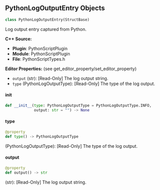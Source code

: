 ## PythonLogOutputEntry Objects

```python
class PythonLogOutputEntry(StructBase)
```

Log output entry captured from Python.

**C++ Source:**

- **Plugin**: PythonScriptPlugin
- **Module**: PythonScriptPlugin
- **File**: PythonScriptTypes.h

**Editor Properties:** (see get_editor_property/set_editor_property)

- ``output`` (str):  [Read-Only] The log output string.
- ``type`` (PythonLogOutputType):  [Read-Only] The type of the log output.

<a id="unreal.PythonLogOutputEntry.__init__"></a>

#### __init__

```python
def __init__(type: PythonLogOutputType = PythonLogOutputType.INFO,
             output: str = "") -> None
```

<a id="unreal.PythonLogOutputEntry.type"></a>

#### type

```python
@property
def type() -> PythonLogOutputType
```

(PythonLogOutputType):  [Read-Only] The type of the log output.

<a id="unreal.PythonLogOutputEntry.output"></a>

#### output

```python
@property
def output() -> str
```

(str):  [Read-Only] The log output string.

<a id="unreal.PyTestChildStruct"></a>